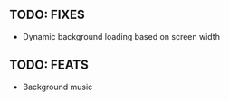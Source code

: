 ## TODO: FIXES
- Dynamic background loading based on screen width

## TODO: FEATS
- Background music
